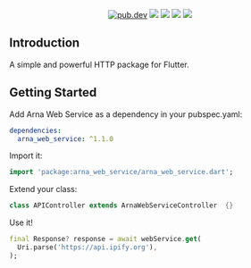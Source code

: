 <p align="center">
  <a href="https://pub.dartlang.org/packages/arna_web_service"><img src="https://img.shields.io/pub/v/arna_web_service.svg" alt="pub.dev"></a>
  <a href="https://github.com/MahanRahmati/"><img src="https://img.shields.io/badge/Maintainer-MahanRahmati-informational"></a>
  <a href="https://github.com/MahanRahmati/arna_web_service/actions/workflows/pana_analysis.yml"><img src="https://github.com/MahanRahmati/arna_web_service/actions/workflows/pana_analysis.yml/badge.svg"></a>
  <a href="https://github.com/MahanRahmati/arna_web_service/actions/workflows/flutter_analysis.yml"><img src="https://github.com/MahanRahmati/arna_web_service/actions/workflows/flutter_analysis.yml/badge.svg"></a>
  <img src="https://img.shields.io/github/license/MahanRahmati/arna_web_service">
</p>

## Introduction

A simple and powerful HTTP package for Flutter.

## Getting Started

Add Arna Web Service as a dependency in your pubspec.yaml:

```yaml
dependencies:
  arna_web_service: ^1.1.0
```

Import it:

```dart
import 'package:arna_web_service/arna_web_service.dart';
```

Extend your class:

```dart
class APIController extends ArnaWebServiceController  {}
```

Use it!

```dart
final Response? response = await webService.get(
  Uri.parse('https://api.ipify.org'),
);

```
